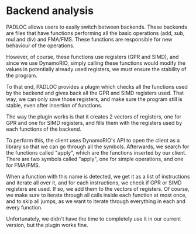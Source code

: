 Backend analysis
===

PADLOC allows users to easily switch between backends. These backends are files that have functions performing all the basic operations (add, sub, mul and div) and FMA/FMS. These functions are responsible for new behaviour of the operations.

However, of course, these functions use registers (GPR and SIMD), and since we use DynamoRIO, simply calling these functions would modify the values in potentially already used registers, we must ensure the stability of the program.

To that end, PADLOC provides a plugin which checks all the functions used by the backend and gives back all the GPR and SIMD registers used. That way, we can only save those registers, and make sure the program still is stable, even after insertion of functions.

The way the plugin works is that it creates 2 vectors of registers, one for GPR and one for SIMD registers, and fills them with the registers used by each functions of the backend.

To perform this, the client uses DynamoRIO's API to open the client as a library so that we can go through all the symbols. Afterwards, we search for the functions called "apply", which are the functions inserted by our client. There are two symbols called "apply", one for simple operations, and one for FMA/FMS.

When a function with this name is detected, we get it as a list of instructions and iterate all over it, and for each instructions, we check if GPR or SIMD registers are used. If so, we add them to the vectors of registers. Of course, we make sure to iterate through all calls inside each function at most once, and to skip all jumps, as we want to iterate through everything in each and every function.

Unfortunately, we didn't have the time to completely use it in our current version, but the plugin works fine.
